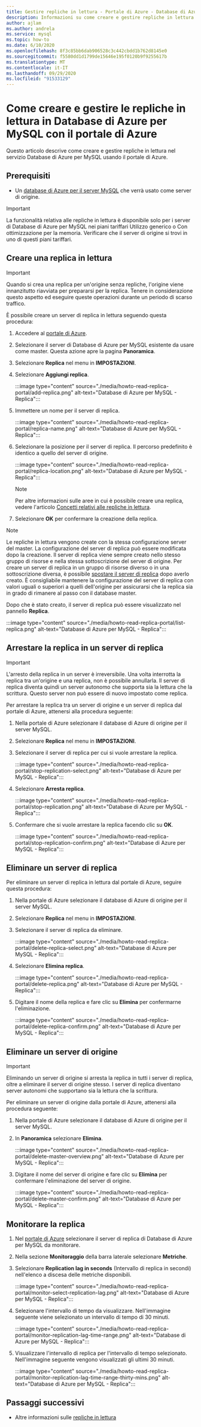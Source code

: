 ```yaml
---
title: Gestire repliche in lettura - Portale di Azure - Database di Azure per MySQL
description: Informazioni su come creare e gestire repliche in lettura in Database di Azure per MySQL usando il portale di Azure.
author: ajlam
ms.author: andrela
ms.service: mysql
ms.topic: how-to
ms.date: 6/10/2020
ms.openlocfilehash: 8f3c85bb6dab906528c3c442cbdd1b762d8145e0
ms.sourcegitcommit: f5580dd1d1799de15646e195f0120b9f9255617b
ms.translationtype: MT
ms.contentlocale: it-IT
ms.lasthandoff: 09/29/2020
ms.locfileid: "91533129"
---
```

# <a name="how-to-create-and-manage-read-replicas-in-azure-database-for-mysql-using-the-azure-portal"></a>Come creare e gestire le repliche in lettura in Database di Azure per MySQL con il portale di Azure

Questo articolo descrive come creare e gestire repliche in lettura nel servizio Database di Azure per MySQL usando il portale di Azure.

## <a name="prerequisites"></a>Prerequisiti

- Un [database di Azure per il server MySQL](quickstart-create-mysql-server-database-using-azure-portal.md) che verrà usato come server di origine.

> [!IMPORTANT]
> La funzionalità relativa alle repliche in lettura è disponibile solo per i server di Database di Azure per MySQL nei piani tariffari Utilizzo generico o Con ottimizzazione per la memoria. Verificare che il server di origine si trovi in uno di questi piani tariffari.

## <a name="create-a-read-replica"></a>Creare una replica in lettura

> [!IMPORTANT]
> Quando si crea una replica per un'origine senza repliche, l'origine viene innanzitutto riavviata per prepararsi per la replica. Tenere in considerazione questo aspetto ed eseguire queste operazioni durante un periodo di scarso traffico.

È possibile creare un server di replica in lettura seguendo questa procedura:

1. Accedere al [portale di Azure](https://portal.azure.com/).

2. Selezionare il server di Database di Azure per MySQL esistente da usare come master. Questa azione apre la pagina **Panoramica**.

3. Selezionare **Replica** nel menu in **IMPOSTAZIONI**.

4. Selezionare **Aggiungi replica**.

   :::image type="content" source="./media/howto-read-replica-portal/add-replica.png" alt-text="Database di Azure per MySQL - Replica":::

5. Immettere un nome per il server di replica.

    :::image type="content" source="./media/howto-read-replica-portal/replica-name.png" alt-text="Database di Azure per MySQL - Replica":::

6. Selezionare la posizione per il server di replica. Il percorso predefinito è identico a quello del server di origine.

    :::image type="content" source="./media/howto-read-replica-portal/replica-location.png" alt-text="Database di Azure per MySQL - Replica":::

   > [!NOTE]
   > Per altre informazioni sulle aree in cui è possibile creare una replica, vedere l'articolo [Concetti relativi alle repliche in lettura](concepts-read-replicas.md). 

7. Selezionare **OK** per confermare la creazione della replica.

> [!NOTE]
> Le repliche in lettura vengono create con la stessa configurazione server del master. La configurazione del server di replica può essere modificata dopo la creazione. Il server di replica viene sempre creato nello stesso gruppo di risorse e nella stessa sottoscrizione del server di origine. Per creare un server di replica in un gruppo di risorse diverso o in una sottoscrizione diversa, è possibile [spostare il server di replica](https://docs.microsoft.com/azure/azure-resource-manager/management/move-resource-group-and-subscription) dopo averlo creato. È consigliabile mantenere la configurazione del server di replica con valori uguali o superiori a quelli dell'origine per assicurarsi che la replica sia in grado di rimanere al passo con il database master.

Dopo che è stato creato, il server di replica può essere visualizzato nel pannello **Replica**.

   :::image type="content" source="./media/howto-read-replica-portal/list-replica.png" alt-text="Database di Azure per MySQL - Replica":::

## <a name="stop-replication-to-a-replica-server"></a>Arrestare la replica in un server di replica

> [!IMPORTANT]
> L'arresto della replica in un server è irreversibile. Una volta interrotta la replica tra un'origine e una replica, non è possibile annullarla. Il server di replica diventa quindi un server autonomo che supporta sia la lettura che la scrittura. Questo server non può essere di nuovo impostato come replica.

Per arrestare la replica tra un server di origine e un server di replica dal portale di Azure, attenersi alla procedura seguente:

1. Nella portale di Azure selezionare il database di Azure di origine per il server MySQL. 

2. Selezionare **Replica** nel menu in **IMPOSTAZIONI**.

3. Selezionare il server di replica per cui si vuole arrestare la replica.

   :::image type="content" source="./media/howto-read-replica-portal/stop-replication-select.png" alt-text="Database di Azure per MySQL - Replica":::

4. Selezionare **Arresta replica**.

   :::image type="content" source="./media/howto-read-replica-portal/stop-replication.png" alt-text="Database di Azure per MySQL - Replica":::

5. Confermare che si vuole arrestare la replica facendo clic su **OK**.

   :::image type="content" source="./media/howto-read-replica-portal/stop-replication-confirm.png" alt-text="Database di Azure per MySQL - Replica":::

## <a name="delete-a-replica-server"></a>Eliminare un server di replica

Per eliminare un server di replica in lettura dal portale di Azure, seguire questa procedura:

1. Nella portale di Azure selezionare il database di Azure di origine per il server MySQL.

2. Selezionare **Replica** nel menu in **IMPOSTAZIONI**.

3. Selezionare il server di replica da eliminare.

   :::image type="content" source="./media/howto-read-replica-portal/delete-replica-select.png" alt-text="Database di Azure per MySQL - Replica":::

4. Selezionare **Elimina replica**.

   :::image type="content" source="./media/howto-read-replica-portal/delete-replica.png" alt-text="Database di Azure per MySQL - Replica":::

5. Digitare il nome della replica e fare clic su **Elimina** per confermarne l'eliminazione.  

   :::image type="content" source="./media/howto-read-replica-portal/delete-replica-confirm.png" alt-text="Database di Azure per MySQL - Replica":::

## <a name="delete-a-source-server"></a>Eliminare un server di origine

> [!IMPORTANT]
> Eliminando un server di origine si arresta la replica in tutti i server di replica, oltre a eliminare il server di origine stesso. I server di replica diventano server autonomi che supportano sia la lettura che la scrittura.

Per eliminare un server di origine dalla portale di Azure, attenersi alla procedura seguente:

1. Nella portale di Azure selezionare il database di Azure di origine per il server MySQL.

2. In **Panoramica** selezionare **Elimina**.

   :::image type="content" source="./media/howto-read-replica-portal/delete-master-overview.png" alt-text="Database di Azure per MySQL - Replica":::

3. Digitare il nome del server di origine e fare clic su **Elimina** per confermare l'eliminazione del server di origine.  

   :::image type="content" source="./media/howto-read-replica-portal/delete-master-confirm.png" alt-text="Database di Azure per MySQL - Replica":::

## <a name="monitor-replication"></a>Monitorare la replica

1. Nel [portale di Azure](https://portal.azure.com/) selezionare il server di replica di Database di Azure per MySQL da monitorare.

2. Nella sezione **Monitoraggio** della barra laterale selezionare **Metriche**.

3. Selezionare **Replication lag in seconds** (Intervallo di replica in secondi) nell'elenco a discesa delle metriche disponibili.

   :::image type="content" source="./media/howto-read-replica-portal/monitor-select-replication-lag.png" alt-text="Database di Azure per MySQL - Replica":::

4. Selezionare l'intervallo di tempo da visualizzare. Nell'immagine seguente viene selezionato un intervallo di tempo di 30 minuti.

   :::image type="content" source="./media/howto-read-replica-portal/monitor-replication-lag-time-range.png" alt-text="Database di Azure per MySQL - Replica":::

5. Visualizzare l'intervallo di replica per l'intervallo di tempo selezionato. Nell'immagine seguente vengono visualizzati gli ultimi 30 minuti.

   :::image type="content" source="./media/howto-read-replica-portal/monitor-replication-lag-time-range-thirty-mins.png" alt-text="Database di Azure per MySQL - Replica":::

## <a name="next-steps"></a>Passaggi successivi

- Altre informazioni sulle [repliche in lettura](concepts-read-replicas.md)
